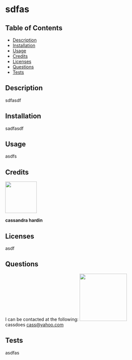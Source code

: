 # sdfas

  ## Table of Contents
  - [Description](#description)
  - [Installation](#installation)
  - [Usage](#usage)
  - [Credits](#credits)
  - [Licenses](#licenses)
  - [Questions](#questions)
  - [Tests](#tests)

  ## Description
  sdfasdf

  ## Installation
  sadfasdf

  ## Usage
  asdfs

  ## Credits
  [<img src="https://github.com/cassdoes.png?" width="100"/>](https://github.com/cassdoes)  

  **cassandra hardin**
  
  ## Licenses
  asdf

  ## Questions
  I can be contacted at the following:
  [<img src="https://github.com/cassdoes.png?" width="150"/>](https://github.com/cassdoes)  
  cassdoes
  cass@yahoo.com

  ## Tests
  asdfas
